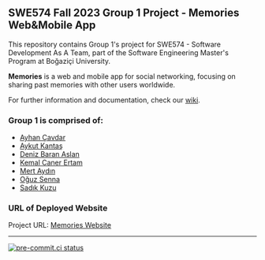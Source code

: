 ## SWE574 Fall 2023 Group 1 Project - Memories Web&Mobile App

This repository contains Group 1's project for SWE574 - Software Development As A Team, part of the Software Engineering Master's Program at Boğaziçi University.

**Memories** is a web and mobile app for social networking, focusing on sharing past memories with other users worldwide.

For further information and documentation, check our [wiki](https://github.com/SWE574-Fall2023-Group1/SWE574-Fall2023-G1/wiki).

### Group 1 is comprised of:
- [Ayhan Çavdar](https://github.com/ayhncvdr)
- [Aykut Kantaş](https://github.com/aykutkantas)
- [Deniz Baran Aslan](https://github.com/dbaslan)
- [Kemal Caner Ertam](https://github.com/ckertam)
- [Mert Aydın](https://github.com/mert-aydin)
- [Oğuz Senna](https://github.com/oguzsenna)
- [Sadık Kuzu](https://github.com/sadikkuzu)

### URL of Deployed Website

Project URL: [Memories Website](http://35.194.29.12:3000/)

---

[![pre-commit.ci status](https://results.pre-commit.ci/badge/github/SWE574-Fall2023-Group1/SWE574-Fall2023-G1/main.svg)](https://results.pre-commit.ci/latest/github/SWE574-Fall2023-Group1/SWE574-Fall2023-G1/main)
